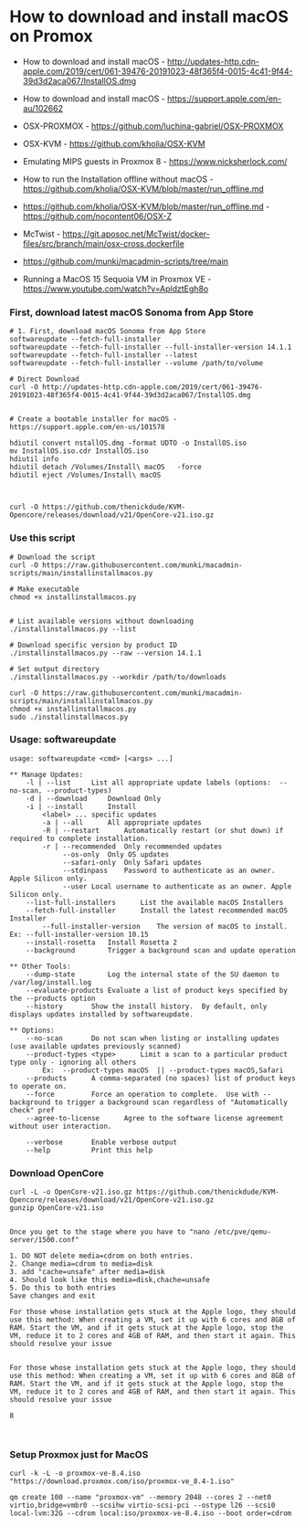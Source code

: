 # How to download and install macOS on Promox
- How to download and install macOS - http://updates-http.cdn-apple.com/2019/cert/061-39476-20191023-48f365f4-0015-4c41-9f44-39d3d2aca067/InstallOS.dmg
- How to download and install macOS - https://support.apple.com/en-au/102662
- OSX-PROXMOX - https://github.com/luchina-gabriel/OSX-PROXMOX
- OSX-KVM - https://github.com/kholia/OSX-KVM
- Emulating MIPS guests in Proxmox 8 - https://www.nicksherlock.com/
- How to run the Installation offline without macOS - https://github.com/kholia/OSX-KVM/blob/master/run_offline.md
- https://github.com/kholia/OSX-KVM/blob/master/run_offline.md - https://github.com/nocontent06/OSX-Z
- McTwist - https://git.aposoc.net/McTwist/docker-files/src/branch/main/osx-cross.dockerfile
- https://github.com/munki/macadmin-scripts/tree/main

- Running a MacOS 15 Sequoia VM in Proxmox VE - https://www.youtube.com/watch?v=ApldztEgh8o

### First, download latest macOS Sonoma from App Store

```
# 1. First, download macOS Sonoma from App Store
softwareupdate --fetch-full-installer
softwareupdate --fetch-full-installer --full-installer-version 14.1.1
softwareupdate --fetch-full-installer --latest
softwareupdate --fetch-full-installer --volume /path/to/volume

# Direct Download
curl -O http://updates-http.cdn-apple.com/2019/cert/061-39476-20191023-48f365f4-0015-4c41-9f44-39d3d2aca067/InstallOS.dmg


# Create a bootable installer for macOS - https://support.apple.com/en-us/101578

hdiutil convert nstallOS.dmg -format UDTO -o InstallOS.iso
mv InstallOS.iso.cdr InstallOS.iso
hdiutil info
hdiutil detach /Volumes/Install\ macOS   -force
hdiutil eject /Volumes/Install\ macOS



```
```
curl -O https://github.com/thenickdude/KVM-Opencore/releases/download/v21/OpenCore-v21.iso.gz
```


### Use this script
```
# Download the script
curl -O https://raw.githubusercontent.com/munki/macadmin-scripts/main/installinstallmacos.py

# Make executable
chmod +x installinstallmacos.py


# List available versions without downloading
./installinstallmacos.py --list

# Download specific version by product ID
./installinstallmacos.py --raw --version 14.1.1

# Set output directory
./installinstallmacos.py --workdir /path/to/downloads

curl -O https://raw.githubusercontent.com/munki/macadmin-scripts/main/installinstallmacos.py
chmod +x installinstallmacos.py
sudo ./installinstallmacos.py
```



### Usage: softwareupdate

```
usage: softwareupdate <cmd> [<args> ...]

** Manage Updates:
	-l | --list		List all appropriate update labels (options:  --no-scan, --product-types)
	-d | --download		Download Only
	-i | --install		Install
		<label> ...	specific updates
		-a | --all		All appropriate updates
		-R | --restart		Automatically restart (or shut down) if required to complete installation.
		-r | --recommended	Only recommended updates
		     --os-only	Only OS updates
		     --safari-only	Only Safari updates
		     --stdinpass	Password to authenticate as an owner. Apple Silicon only.
		     --user	Local username to authenticate as an owner. Apple Silicon only.
	--list-full-installers		List the available macOS Installers
	--fetch-full-installer		Install the latest recommended macOS Installer
		--full-installer-version	The version of macOS to install. Ex: --full-installer-version 10.15
	--install-rosetta	Install Rosetta 2
	--background		Trigger a background scan and update operation

** Other Tools:
	--dump-state		Log the internal state of the SU daemon to /var/log/install.log
	--evaluate-products	Evaluate a list of product keys specified by the --products option 
	--history		Show the install history.  By default, only displays updates installed by softwareupdate.  

** Options:
	--no-scan		Do not scan when listing or installing updates (use available updates previously scanned)
	--product-types <type>		Limit a scan to a particular product type only - ignoring all others
		Ex:  --product-types macOS  || --product-types macOS,Safari 
	--products		A comma-separated (no spaces) list of product keys to operate on. 
	--force			Force an operation to complete.  Use with --background to trigger a background scan regardless of "Automatically check" pref 
	--agree-to-license		Agree to the software license agreement without user interaction.

	--verbose		Enable verbose output
	--help			Print this help
```


### Download OpenCore
```
curl -L -o OpenCore-v21.iso.gz https://github.com/thenickdude/KVM-Opencore/releases/download/v21/OpenCore-v21.iso.gz
gunzip OpenCore-v21.iso


Once you get to the stage where you have to "nano /etc/pve/qemu-server/1500.conf"

1. DO NOT delete media=cdrom on both entries. 
2. Change media=cdrom to media=disk
3. add "cache=unsafe" after media=disk
4. Should look like this media=disk,chache=unsafe
5. Do this to both entries
Save changes and exit

For those whose installation gets stuck at the Apple logo, they should use this method: When creating a VM, set it up with 6 cores and 8GB of RAM. Start the VM, and if it gets stuck at the Apple logo, stop the VM, reduce it to 2 cores and 4GB of RAM, and then start it again. This should resolve your issue


For those whose installation gets stuck at the Apple logo, they should use this method: When creating a VM, set it up with 6 cores and 8GB of RAM. Start the VM, and if it gets stuck at the Apple logo, stop the VM, reduce it to 2 cores and 4GB of RAM, and then start it again. This should resolve your issue

8



```

### Setup Proxmox just for MacOS

```
curl -k -L -o proxmox-ve-8.4.iso "https://download.proxmox.com/iso/proxmox-ve_8.4-1.iso"

qm create 100 --name "proxmox-vm" --memory 2048 --cores 2 --net0 virtio,bridge=vmbr0 --scsihw virtio-scsi-pci --ostype l26 --scsi0 local-lvm:32G --cdrom local:iso/proxmox-ve-8.4.iso --boot order=cdrom
```
